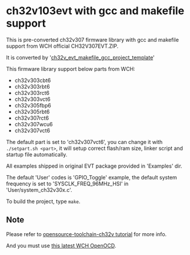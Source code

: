 # ch32v103evt with gcc and makefile support

This is pre-converted ch32v307 firmware library with gcc and makefile support from WCH official CH32V307EVT.ZIP. 

It is converted by '[ch32v_evt_makefile_gcc_project_template](https://github.com/cjacker/ch32v_evt_makefile_gcc_project_template)'

This firmware library support below parts from WCH:

- ch32v303cbt6
- ch32v303rbt6
- ch32v303rct6
- ch32v303vct6
- ch32v305fbp6
- ch32v305rbt6
- ch32v307rct6
- ch32v307wcu6
- ch32v307vct6

The default part is set to 'ch32v307vct6', you can change it with `./setpart.sh <part>`, it will setup correct flash/ram size, linker script and startup file automatically.

All examples shipped in original EVT package provided in 'Examples' dir.

The default 'User' codes is 'GPIO_Toggle' example, the default system frequency is set to 'SYSCLK_FREQ_96MHz_HSI' in 'User/system_ch32v30x.c'.

To build the project, type `make`.

## Note

Please refer to [opensource-toolchain-ch32v tutorial](https://github.com/cjacker/opensource-toolchain-ch32v) for more info.

And you must use [this latest WCH OpenOCD](https://github.com/cjacker/wch-openocd).

